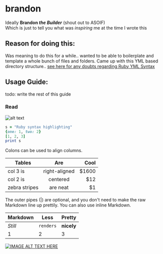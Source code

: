 # brandon
Ideally **Brandon _the Builder_** (shout out to ASOIF)  
Which is just to tell you what was *inspiring* me at the time I wrote this

## Reason for doing this:
Was meaning to do this for a while.. wanted to be able to boilerplate and template a whole bunch of files and folders.
Came up with this YML based directory structure.. [see here for any doubts regarding Ruby YML Syntax][yml]


## Usage Guide:

todo: write the rest of this guide

### Read 
![alt text][yml logo]

```ruby
s = "Ruby syntax highlighting"
{one: 1, two: 2}
[1, 2, 3]
print s
```
Colons can be used to align columns.

| Tables        | Are           | Cool  |
| ------------- |:-------------:| -----:|
| col 3 is      | right-aligned | $1600 |
| col 2 is      | centered      |   $12 |
| zebra stripes | are neat      |    $1 |

The outer pipes (|) are optional, and you don't need to make the raw Markdown line up prettily. You can also use inline Markdown.

Markdown | Less | Pretty
--- | --- | ---
*Still* | `renders` | **nicely**
1 | 2 | 3


[![IMAGE ALT TEXT HERE](http://img.youtube.com/vi/F7JQxXhceZo/0.jpg)](https://www.youtube.com/watch?v=F7JQxXhceZo)

[yml]: http://yaml.org/YAML_for_ruby.html
[yml logo]: http://10minbasics.com/wp-content/uploads/2015/09/yaml_logo.gif "Logo Title Text 2"
